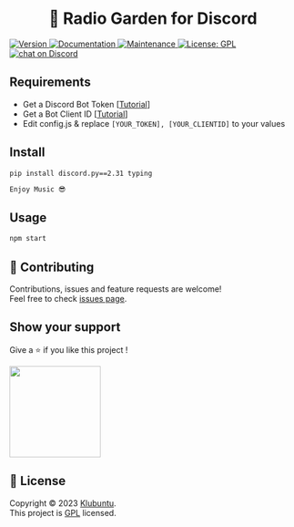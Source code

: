 
<h1 align="center">🌳 Radio Garden for Discord</h1>
<p>
<a href="" target="_blank">
	<img alt="Version" src="https://img.shields.io/badge/version-1-red">
</a>
  <a href="https://github.com/klubuntu/radio-garden-dc/#readme" target="_blank">
    <img alt="Documentation" src="https://img.shields.io/badge/documentation-yes-brightgreen.svg" />
  </a>
  <a href="https://github.com/klubuntu/radio-garden-dc/graphs/commit-activity" target="_blank">
    <img alt="Maintenance" src="https://img.shields.io/badge/Maintained%3F-yes-green.svg" />
  </a>
  <a href="https://github.com/klubuntu/radio-garden-dc/blob/main/LICENSE" target="_blank">
    <img alt="License: GPL" src="https://img.shields.io/github/license/klubuntu/radio-garden-dc" />
  </a>
      <a href="https://discord.gg/meKqTdUDDm">
        <img src="https://img.shields.io/discord/959203953185263716?logo=discord"
            alt="chat on Discord">
       </a>
</p>

## Requirements
- Get a Discord Bot Token [[Tutorial](https://www.writebots.com/discord-bot-token/)]
- Get a Bot Client ID [[Tutorial](https://support.heateor.com/discord-client-id-discord-client-secret/)]
- Edit config.js & replace `[YOUR_TOKEN], [YOUR_CLIENTID]` to your values

## Install
```sh
pip install discord.py==2.31 typing
```
```
Enjoy Music 😎
```
## Usage

```sh
npm start
```
## 🤝 Contributing

Contributions, issues and feature requests are welcome!<br />Feel free to check [issues page](https://github.com/klubuntu/radio-garden-dc/issues).

## Show your support

Give a ⭐️ if you like this project !

<a href="https://www.patreon.com/https:\/\/patreon.com\/klubuntu">
  <img src="https://c5.patreon.com/external/logo/become_a_patron_button@2x.png" width="160">
</a>

## 📝 License

Copyright © 2023 [Klubuntu](https://github.com/klubuntu).<br />
This project is [GPL](https://github.com/klubuntu/radio-garden-dc/blob/main/LICENSE) licensed.
